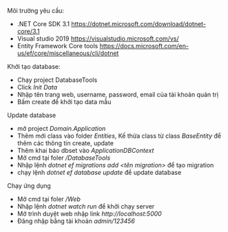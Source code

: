 Môi trường yêu cầu:
 * .NET Core SDK 3.1 https://dotnet.microsoft.com/download/dotnet-core/3.1
 * Visual studio 2019 https://visualstudio.microsoft.com/vs/
 * Entity Framework Core tools https://docs.microsoft.com/en-us/ef/core/miscellaneous/cli/dotnet


Khởi tạo database:
 * Chạy project DatabaseTools
 * Click *Init Data*
 * Nhập tên trang web, username, password, email của tài khoản quản trị
 * Bấm create để khởi tạo data mẫu

Update database
 * mở project *Domain.Application*
 * Thêm mới class vào folder *Entities*, Kế thừa class từ class *BaseEntity* để thêm các thông tin create, update
 * Thêm khai báo dbset vào *ApplicationDBContext*
 * Mở cmd tại foler */DatabaseTools*
 * Nhập lệnh *dotnet ef migrations add <tên migration>* để tạo migration
 * chạy lệnh *dotnet ef database update* để update database

Chạy ứng dụng
 * Mở cmd tại foler */Web*
 * Nhập lệnh *dotnet watch run* để khởi chạy server
 * Mở trình duyệt web nhập link *http://localhost:5000*
 * Đăng nhập bằng tài khoản *admin/123456*
